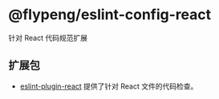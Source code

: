# @flypeng/eslint-config-react

针对 React 代码规范扩展

## 扩展包

- [eslint-plugin-react](https://github.com/jsx-eslint/eslint-plugin-react) 提供了针对 React 文件的代码检查。
